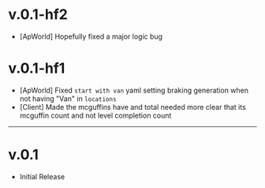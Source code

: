 # v.0.1-hf2

- [ApWorld] Hopefully fixed a major logic bug

# v.0.1-hf1

- [ApWorld] Fixed `start with van` yaml setting braking generation when not having "Van" in `locations`
- [Client] Made the mcguffins have and total needed more clear that its mcguffin count and not level completion count 

---

# v.0.1

- Initial Release